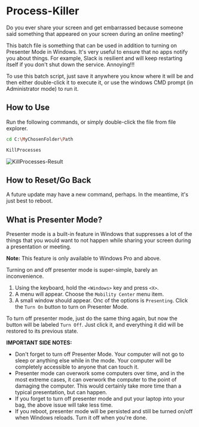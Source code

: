 # Process-Killer  

Do you ever share your screen and get embarrassed because someone said something that appeared on your screen during an online meeting?  

This batch file is something that can be used in addition to turning on Presenter Mode in Windows.  It's very useful to ensure that no apps notify you about things.  For example, Slack is resilient and will keep restarting itself if you don't shut down the service.  Annoying!!!

To use this batch script, just save it anywhere you know where it will be and then either double-click it to execute it, or use the windows CMD prompt (in Administrator mode) to run it.  

## How to Use  
Run the following commands, or simply double-click the file from file explorer.  

```bash
cd C:\MyChosenFolder\Path
```

```bash  
KillProcesses
```

![KillProcesses-Result](https://github.com/UpendoVentures/Process-Killer/assets/938023/b9e91e81-150a-4df6-a749-cb6d9f3487fc)

## How to Reset/Go Back  
A future update may have a new command, perhaps.  In the meantime, it's just best to reboot.  

## What is Presenter Mode?  
Presenter mode is a built-in feature in Windows that suppresses a lot of the things that you would want to not happen while sharing your screen during a presentation or meeting.  

**Note:** This feature is only available to Windows Pro and above.  

Turning on and off presenter mode is super-simple, barely an inconvenience.  

1. Using the keyboard, hold the `<Windows>` key and press `<X>`.
2. A menu will appear.  Choose the `Mobility Center` menu item.
3. A small window should appear.  Onc of the options is `Presenting`. Click the `Turn On` button to turn on Presenter Mode.

To turn off presenter mode, just do the same thing again, but now the button will be labeled `Turn Off`.  Just click it, and everything it did will be restored to its previous state.  

**IMPORTANT SIDE NOTES:** 
- Don't forget to turn off Presenter Mode. Your computer will not go to sleep or anything else while in the mode.  Your computer will be completely accessible to anyone that can touch it.
- Presenter mode can overwork some computers over time, and in the most extreme cases, it can overwork the computer to the point of damaging the computer.  This would certainly take more time than a typical presentation, but can happen.
- If you forget to turn off presenter mode and put your laptop into your bag, the above issue will take less time.
- If you reboot, presenter mode will be persisted and still be turned on/off when Windows reloads.  Turn it off when you're done.  

